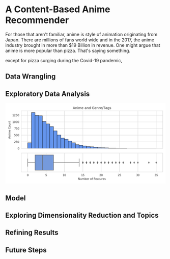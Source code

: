 # A Content-Based Anime Recommender

For those that aren't familiar, anime is style of animation originating from Japan. There are millions of fans world wide and in the 2017, the anime industry brought in more than $19 Billion in revenue. One might argue that anime is more popular than pizza. That's saying something. 

<div>
<script type="text/javascript" src="https://ssl.gstatic.com/trends_nrtr/2213_RC01/embed_loader.js"></script> <script type="text/javascript"> trends.embed.renderExploreWidget("TIMESERIES", {"comparisonItem":[{"keyword":"/m/0663v","geo":"","time":"2004-01-01 2020-06-11"},{"keyword":"/m/0jxy","geo":"","time":"2004-01-01 2020-06-11"}],"category":0,"property":""}, {"exploreQuery":"date=all&q=%2Fm%2F0663v,%2Fm%2F0jxy","guestPath":"https://trends.google.com:443/trends/embed/"}); </script>
</div>

except for pizza surging during the Covid-19 pandemic, 

## Data Wrangling

## Exploratory Data Analysis

![anime_feature_counts](<https://github.com/sn-ekstrand/content-based-anime-recommender/blob/master/images/anime_feature_counts.png> "Anime Feature Counts")

## Model

## Exploring Dimensionality Reduction and Topics

## Refining Results

## Future Steps
